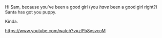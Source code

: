 Hi Sam, because you've been a good girl (you _have_ been a good girl right?) Santa has got you puppy.

Kinda.

https://www.youtube.com/watch?v=zlPb8vsvcoM

